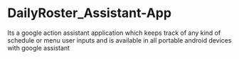 # DailyRoster_Assistant-App
Its a google action assistant application which keeps track of any kind of schedule or menu user inputs and is available in all portable android devices with google assistant 
